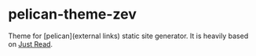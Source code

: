 pelican-theme-zev
=================

Theme for [pelican](external links) static site generator. It is heavily based on [Just Read](https://github.com/getpelican/pelican-themes/tree/master/Just-Read).
